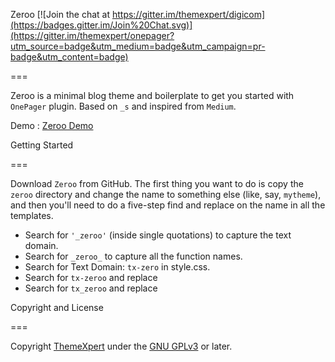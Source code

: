 Zeroo [![Join the chat at https://gitter.im/themexpert/digicom](https://badges.gitter.im/Join%20Chat.svg)](https://gitter.im/themexpert/onepager?utm_source=badge&utm_medium=badge&utm_campaign=pr-badge&utm_content=badge)

===

Zeroo is a minimal blog theme and boilerplate to get you started with `OnePager` plugin. Based on `_s` and inspired from `Medium`.

Demo : [Zeroo Demo](http://zeroo.getonepager.com)

Getting Started

===

Download `Zeroo` from GitHub.  The first thing you want to do is copy the `zeroo` directory and change the name to something else (like, say, `mytheme`), and then you'll need to do a five-step find and replace on the name in all the templates.

* Search for `'_zeroo'` (inside single quotations) to capture the text domain.
* Search for `_zeroo_` to capture all the function names.
* Search for Text Domain: `tx-zero` in style.css.
* Search for `tx-zeroo` and replace
* Search for `tx_zeroo` and replace

Copyright and License

===

Copyright [ThemeXpert](http://www.themexpert.com) under the [GNU GPLv3](http://www.gnu.org/licenses/gpl.html) or later.
